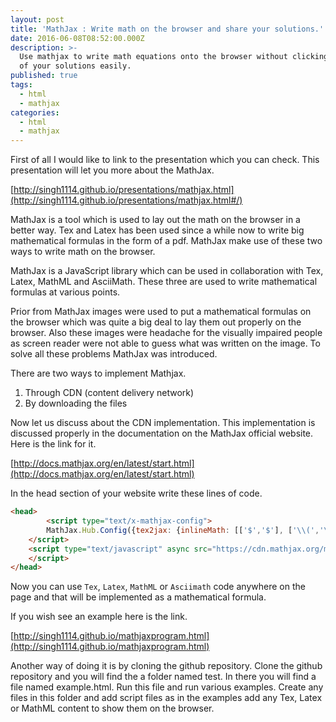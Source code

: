 ```yaml
---
layout: post
title: 'MathJax : Write math on the browser and share your solutions.'
date: 2016-06-08T08:52:00.000Z
description: >-
  Use mathjax to write math equations onto the browser without clicking pictures
  of your solutions easily.
published: true
tags:
  - html
  - mathjax
categories:
  - html
  - mathjax
---
```


First of all I would like to link to the presentation which you can check. This presentation will let you more about the MathJax.

[http://singh1114.github.io/presentations/mathjax.html](http://singh1114.github.io/presentations/mathjax.html#/)

MathJax is a tool which is used to lay out the math on the browser in a better way. Tex and Latex has been used since a while now to write big mathematical formulas in the form of a pdf. MathJax make use of these two ways to write math on the browser.

MathJax is a JavaScript library which can be used in collaboration with Tex, Latex, MathML and AsciiMath. These three are used to write mathematical formulas at various points.

Prior from MathJax images were used to put a mathematical formulas on the browser which was quite a big deal to lay them out properly on the browser. Also these images were headache for the visually impaired people as screen reader were not able to guess what was written on the image. To solve all these problems MathJax was introduced.

There are two ways to implement Mathjax.
 	
  1. Through CDN (content delivery network)	
  2. By downloading the files

Now let us discuss about the CDN implementation. This implementation is discussed properly in the documentation on the MathJax official website. Here is the link for it.

[http://docs.mathjax.org/en/latest/start.html](http://docs.mathjax.org/en/latest/start.html)

In the head section of your website write these lines of code.


```HTML
<head>
        <script type="text/x-mathjax-config">
		MathJax.Hub.Config({tex2jax: {inlineMath: [['$','$'], ['\\(','\\)']]}});
	</script>
	<script type="text/javascript" async src="https://cdn.mathjax.org/mathjax/latest/MathJax.js?config=TeX-AMS_CHTML">
	</script>
</head>
```


Now you can use `Tex`, `Latex`, `MathML` or `Asciimath` code anywhere on the page and that will be implemented as a mathematical formula.

If you wish see an example here is the link.

[http://singh1114.github.io/mathjaxprogram.html](http://singh1114.github.io/mathjaxprogram.html)

Another way of doing it is by cloning the github repository. Clone the github repository and you will find the a folder named test. In there you will find a file named example.html. Run this file and run various examples. Create any files in this folder and add script files as in the examples add any Tex, Latex or MathML content to show them on the browser.

